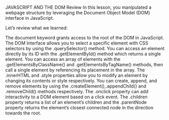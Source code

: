 JAVASCRIPT AND THE DOM
Review
In this lesson, you manipulated a webpage structure by leveraging the Document Object Model (DOM) interface in JavaScript.

Let’s review what we learned:

The document keyword grants access to the root of the DOM in JavaScript.
The DOM Interface allows you to select a specific element with CSS selectors by using the .querySelector() method.
You can access an element directly by its ID with the .getElementById() method which returns a single element.
You can access an array of elements with the .getElementsByClassName() and .getElementsByTagName() methods, then call a single element by referencing its placement in the array.
The .innerHTML and .style properties allow you to modify an element by changing its contents or style respectively.
You can create, append, and remove elements by using the .createElement(),.appendChild() and .removeChild() methods respectively.
The .onclick property can add interactivity to a DOM element based on a click event.
The .children property returns a list of an element’s children and the .parentNode property returns the element’s closest connected node in the direction towards the root.
